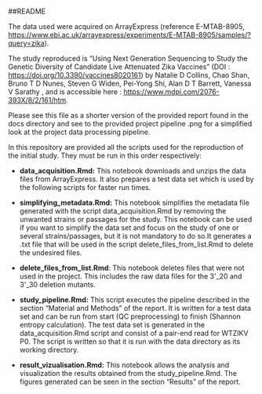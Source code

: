 ##README

The data used were acquired on ArrayExpress (reference E-MTAB-8905, https://www.ebi.ac.uk/arrayexpress/experiments/E-MTAB-8905/samples/?query=zika).

The study reproduced is “Using Next Generation Sequencing to Study the Genetic Diversity of Candidate Live Attenuated Zika Vaccines” (DOI : https://doi.org/10.3390/vaccines8020161) by Natalie D Collins, Chao Shan, Bruno T D Nunes, Steven G Widen, Pei-Yong Shi, Alan D T Barrett, Vanessa V Sarathy  , and is accessible here : https://www.mdpi.com/2076-393X/8/2/161/htm.

Please see this file as a shorter version of the provided report found in the docs directory and see to the provided project pipeline .png for a simplified look at the project data processing pipeline.

In this repository are provided all the scripts used for the reproduction of the initial study. They must be run in this order respectively:

- **data_acquisition.Rmd:** This notebook downloads and unzips the data files from ArrayExpress. It also prepares a test data set which is used by the following scripts for faster run times.

- **simplifying_metadata.Rmd:** This notebook simplifies the metadata file generated with the script data_acquisition.Rmd by removing the unwanted strains or passages for the study. This notebook can be used if you want to simplify the data set and focus on the study of one or several strains/passages, but it is not mandatory to do so.It generates a .txt file that will be used in the script delete_files_from_list.Rmd to delete the undesired files.

- **delete_files_from_list.Rmd**: This notebook deletes files that were not used in the project. This includes the raw data files for the 3'_20 and 3'_30 deletion mutants. 

- **study_pipeline.Rmd:** This script executes the pipeline described in the section “Material and Methods” of the report. It is written for a test data set and can be run from start (QC preprocessing) to finish (Shannon entropy calculation). The test data set is generated in the data_acquisition.Rmd script and consist of a pair-end read for WTZIKV P0. The script is written so that it is run with the data directory as its working directory.

- **result_vizualisation.Rmd:** This notebook allows the analysis and visualization the results obtained from the study_pipeline.Rmd. The figures generated can be seen in the section “Results” of the report.


 

